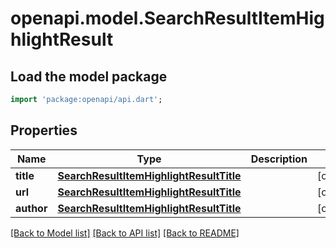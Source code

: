 # openapi.model.SearchResultItemHighlightResult

## Load the model package
```dart
import 'package:openapi/api.dart';
```

## Properties
Name | Type | Description | Notes
------------ | ------------- | ------------- | -------------
**title** | [**SearchResultItemHighlightResultTitle**](SearchResultItemHighlightResultTitle.md) |  | [optional] 
**url** | [**SearchResultItemHighlightResultTitle**](SearchResultItemHighlightResultTitle.md) |  | [optional] 
**author** | [**SearchResultItemHighlightResultTitle**](SearchResultItemHighlightResultTitle.md) |  | [optional] 

[[Back to Model list]](../README.md#documentation-for-models) [[Back to API list]](../README.md#documentation-for-api-endpoints) [[Back to README]](../README.md)


